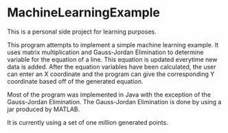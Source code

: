 # MachineLearningExample

This is a personal side project for learning purposes.

This program attempts to implement a simple machine learning example. It uses matrix multiplication and Gauss-Jordan Elimination to determine variable for the equation of a line. This equation is updated everytime new data is added. After the equation variables have been calculated, the user can enter an X coordinate and the program can give the corresponding Y coordinate based off of the generated equation.

Most of the program was implemented in Java with the exception of the Gauss-Jordan Elimination. The Gauss-Jordan Elimination is done by using a jar produced by MATLAB.

It is currently using a set of one million generated points.
